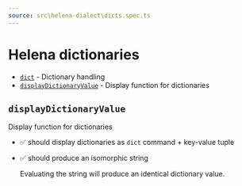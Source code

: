 ```yaml
---
source: src\helena-dialect\dicts.spec.ts
---
```

# Helena dictionaries

- [`dict`](../../pages/helena-dialect/commands/dict.md) - Dictionary handling
- [`displayDictionaryValue`](#displaydictionaryvalue) - Display function for dictionaries


## <a id="displaydictionaryvalue"></a>`displayDictionaryValue`

Display function for dictionaries

- ✅ should display dictionaries as `dict` command + key-value tuple
- ✅ should produce an isomorphic string

  Evaluating the string will produce an identical dictionary value.


